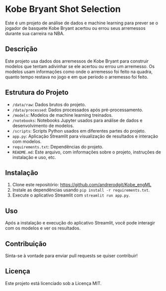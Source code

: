 # Kobe Bryant Shot Selection

Este é um projeto de análise de dados e machine learning para prever se o jogador de basquete Kobe Bryant acertou ou errou seus arremessos durante sua carreira na NBA.

## Descrição

Este projeto usa dados dos arremessos de Kobe Bryant para construir modelos que tentam adivinhar se ele acertou ou errou um arremesso. Os modelos usam informações como onde o arremesso foi feito na quadra, quanto tempo restava no jogo e em que período o arremesso foi feito.

## Estrutura do Projeto

- `/data/raw`: Dados brutos do projeto.
- `/data/processed`: Dados processados após pré-processamento.
- `/models`: Modelos de machine learning treinados.
- `/notebooks`: Notebooks Jupyter usados para análise de dados e desenvolvimento de modelos.
- `/scripts`: Scripts Python usados em diferentes partes do projeto.
- `app.py`: Aplicação Streamlit para visualização de resultados e interação com modelos.
- `requirements.txt`: Dependências do projeto.
- `README.md`: Este arquivo, com informações sobre o projeto, instruções de instalação e uso, etc.

## Instalação

1. Clone este repositório: https://github.com/andrerodgit/Kobe_engML
2. Instale as dependências usando `pip install -r requirements.txt`.
3. Execute o aplicativo Streamlit com `streamlit run app.py`.

## Uso

Após a instalação e execução do aplicativo Streamlit, você pode interagir com os modelos e ver os resultados.

## Contribuição

Sinta-se à vontade para enviar pull requests se quiser contribuir!

## Licença

Este projeto está licenciado sob a Licença MIT.
